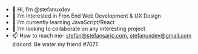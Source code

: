 - 👋 Hi, I’m @stefanuxdev
- 👀 I’m interested in Fron End Web Development & UX Design
- 🌱 I’m currently learning JavaScript/React
- 💞️ I’m looking to collaborate on any interesting project
- 📫 How to reach me- stefan@stefansaric.com, stefanuxdev@gmail.com discord: Be water my friend #7671

<!---
stefanuxdev/stefanuxdev is a ✨ special ✨ repository because its `README.md` (this file) appears on your GitHub profile.
You can click the Preview link to take a look at your changes.
--->
